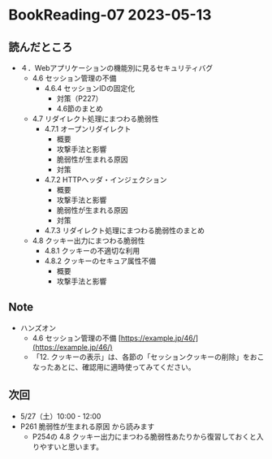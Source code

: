 # BookReading-07 2023-05-13

## 読んだところ
- ４．Webアプリケーションの機能別に見るセキュリティバグ
  - 4.6 セッション管理の不備
    - 4.6.4 セッションIDの固定化
      - 対策（P227）
      - 4.6節のまとめ
  - 4.7 リダイレクト処理にまつわる脆弱性
    - 4.7.1 オープンリダイレクト
      - 概要
      - 攻撃手法と影響
      - 脆弱性が生まれる原因
      - 対策
    - 4.7.2 HTTPヘッダ・インジェクション
      - 概要
      - 攻撃手法と影響
      - 脆弱性が生まれる原因
      - 対策
    - 4.7.3 リダイレクト処理にまつわる脆弱性のまとめ
  - 4.8 クッキー出力にまつわる脆弱性
    - 4.8.1 クッキーの不適切な利用
    - 4.8.2 クッキーのセキュア属性不備
      - 概要
      - 攻撃手法と影響

## Note
- ハンズオン
  - 4.6 セッション管理の不備 [https://example.jp/46/](https://example.jp/46/)
  - 「12. クッキーの表示」は、各節の「セッションクッキーの削除」をおこなったあとに、確認用に適時使ってみてください。

## 次回
- 5/27（土）10:00 - 12:00
- P261 脆弱性が生まれる原因 から読みます
  - P254の 4.8 クッキー出力にまつわる脆弱性あたりから復習しておくと入りやすいと思います。

